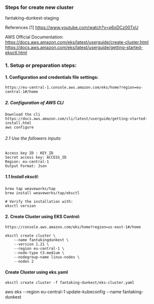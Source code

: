 ### Steps for create new cluster 

fantaking-dunkest-staging

References [1] https://www.youtube.com/watch?v=p6xDCz00TxU

AWS Official Documentation: 
    https://docs.aws.amazon.com/eks/latest/userguide/create-cluster.html
    https://docs.aws.amazon.com/eks/latest/userguide/getting-started-eksctl.html


### 1. Setup or preparation steps:
#### 1. Configuration and credentials file settings:

    https://eu-central-1.console.aws.amazon.com/eks/home?region=eu-central-1#/home

##### 2. Configuration of AWS CLI

    Download the cli https://docs.aws.amazon.com/cli/latest/userguide/getting-started-install.html
    aws configure

###### 2.1 Use the followers inputs: 

    Access key ID : KEY_ID 
    Secret access key: ACCESS_ID
    Region: eu-central-1
    Output Format: Json


##### 1.1 Install eksctl:

    brew tap weaveworks/tap
    brew install weaveworks/tap/eksctl

    # Verify the installation with:
    eksctl version 



#### 2. Create Cluster using EKS Control:

    https://console.aws.amazon.com/eks/home?region=us-east-1#/home

    eksctl create cluster \
        --name fantakingdunkest \
        --version 1.21 \
        --region eu-central-1 \
        --node-type t3.medium \
        --nodegroup-name linux-nodes \
        --nodes 2


#### Create Cluster using eks.yaml

    eksctl create cluster -f fantaking-dunkest/eks-cluster.yaml
    


    
aws eks --region eu-central-1 update-kubeconfig --name fantaking-dunkest